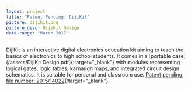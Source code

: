 ```yaml
---
layout: project
title: "Patent Pending: DijiKit"
picture: dijikit.png
picture_desc: DijiKit Design
date-range: "March 2017"
---
```

DijiKit is an interactive digital electronics education kit aiming to teach the basics of electronics to high school students. It comes in a [portable case](/assets/DijiKit Design.pdf){:target="_blank"} with modules representing logical gates, logic tables, karnaugh maps, and integrated circuit design schematics. It is suitable for personal and classroom use. [Patent pending, file number: 2015/14022](http://online.turkpatent.gov.tr/EPATENT/servlet/PreSearchRequestManager){:target="_blank"}.